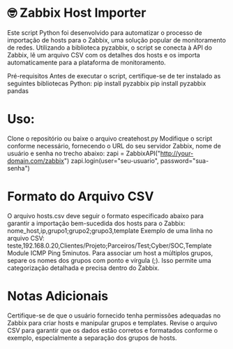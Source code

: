 # 🤓 Zabbix Host Importer

Este script Python foi desenvolvido para automatizar o processo de importação de hosts para o Zabbix, uma solução popular de monitoramento de redes. Utilizando a biblioteca pyzabbix, o script se conecta à API do Zabbix, lê um arquivo CSV com os detalhes dos hosts e os importa automaticamente para a plataforma de monitoramento.

Pré-requisitos
Antes de executar o script, certifique-se de ter instalado as seguintes bibliotecas Python:
pip install pyzabbix
pip install pyzabbix pandas

# Uso:

Clone o repositório ou baixe o arquivo createhost.py
Modifique o script conforme necessário, fornecendo o URL do seu servidor Zabbix, nome de usuário e senha no trecho abaixo:
zapi = ZabbixAPI("http://your-domain.com/zabbix")
zapi.login(user="seu-usuario", password="sua-senha")

# Formato do Arquivo CSV

O arquivo hosts.csv deve seguir o formato especificado abaixo para garantir a importação bem-sucedida dos hosts para o Zabbix:
nome_host,ip,grupo1;grupo2;grupo3,template
Exemplo de uma linha no arquivo CSV:
teste,192.168.0.20,Clientes/Projeto;Parceiros/Test;Cyber/SOC,Template Module ICMP Ping 5minutos.
Para associar um host a múltiplos grupos, separe os nomes dos grupos com ponto e vírgula (;). Isso permite uma categorização detalhada e precisa dentro do Zabbix.

# Notas Adicionais
Certifique-se de que o usuário fornecido tenha permissões adequadas no Zabbix para criar hosts e manipular grupos e templates.
Revise o arquivo CSV para garantir que os dados estão corretos e formatados conforme o exemplo, especialmente a separação dos grupos de hosts.